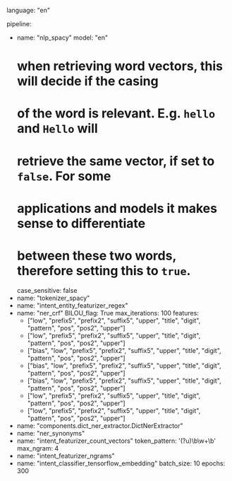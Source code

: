 language: "en"

pipeline:
- name: "nlp_spacy"
  model: "en"
  # when retrieving word vectors, this will decide if the casing
  # of the word is relevant. E.g. `hello` and `Hello` will
  # retrieve the same vector, if set to `false`. For some
  # applications and models it makes sense to differentiate
  # between these two words, therefore setting this to `true`.
  case_sensitive: false
- name: "tokenizer_spacy"
- name: "intent_entity_featurizer_regex"
- name: "ner_crf"
  BILOU_flag: True
  max_iterations: 100
  features:
    - ["low", "prefix5", "prefix2", "suffix5", "upper", "title", "digit", "pattern", "pos", "pos2", "upper"]
    - ["low", "prefix5", "prefix2", "suffix5", "upper", "title", "digit", "pattern", "pos", "pos2", "upper"]
    - ["bias", "low", "prefix5", "prefix2", "suffix5",  "upper", "title", "digit", "pattern", "pos", "pos2", "upper"]
    - ["bias", "low", "prefix5", "prefix2", "suffix5",  "upper", "title", "digit", "pattern", "pos", "pos2", "upper"]
    - ["bias", "low", "prefix5", "prefix2", "suffix5",  "upper", "title", "digit", "pattern", "pos", "pos2", "upper"]
    - ["low", "prefix5", "prefix2", "suffix5", "upper", "title", "digit", "pattern", "pos", "pos2", "upper"]
    - ["low", "prefix5", "prefix2", "suffix5", "upper", "title", "digit", "pattern", "pos", "pos2", "upper"]
- name: "components.dict_ner_extractor.DictNerExtractor"
- name: "ner_synonyms"
- name: "intent_featurizer_count_vectors"
  token_pattern: '(?u)\b\w+\b'
  max_ngram: 4
- name: "intent_featurizer_ngrams"
- name: "intent_classifier_tensorflow_embedding"
  batch_size: 10
  epochs: 300